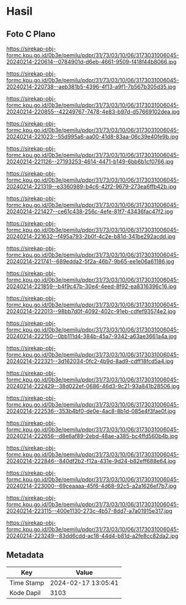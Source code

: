 # Hasil

## Foto C Plano

https://sirekap-obj-formc.kpu.go.id/0b3e/pemilu/pdpr/31/73/03/10/06/3173031006045-20240214-220614--0784901d-d6eb-4661-9509-f418f44b8066.jpg

https://sirekap-obj-formc.kpu.go.id/0b3e/pemilu/pdpr/31/73/03/10/06/3173031006045-20240214-220738--aeb381b5-4396-4f13-a9f1-7b567b305d35.jpg

https://sirekap-obj-formc.kpu.go.id/0b3e/pemilu/pdpr/31/73/03/10/06/3173031006045-20240214-220855--42249767-7478-4e83-b97d-d57669102dea.jpg

https://sirekap-obj-formc.kpu.go.id/0b3e/pemilu/pdpr/31/73/03/10/06/3173031006045-20240214-221023--55d995a6-aa00-41d8-83aa-06c39e40fe9b.jpg

https://sirekap-obj-formc.kpu.go.id/0b3e/pemilu/pdpr/31/73/03/10/06/3173031006045-20240214-221126--27193253-4614-4471-b149-6bb6b1cf0766.jpg

https://sirekap-obj-formc.kpu.go.id/0b3e/pemilu/pdpr/31/73/03/10/06/3173031006045-20240214-221319--e3360989-b4c6-42f2-9679-273ea6ffb42b.jpg

https://sirekap-obj-formc.kpu.go.id/0b3e/pemilu/pdpr/31/73/03/10/06/3173031006045-20240214-221427--ce61c438-256c-4efe-81f7-43436fac47f2.jpg

https://sirekap-obj-formc.kpu.go.id/0b3e/pemilu/pdpr/31/73/03/10/06/3173031006045-20240214-221632--f495a793-2b0f-4c2e-b81d-341be292acdd.jpg

https://sirekap-obj-formc.kpu.go.id/0b3e/pemilu/pdpr/31/73/03/10/06/3173031006045-20240214-221741--689edda2-5f2a-46b7-9b65-ee1e06a61186.jpg

https://sirekap-obj-formc.kpu.go.id/0b3e/pemilu/pdpr/31/73/03/10/06/3173031006045-20240214-221859--b4f9c47b-30e4-4eed-8f92-ea8316396c16.jpg

https://sirekap-obj-formc.kpu.go.id/0b3e/pemilu/pdpr/31/73/03/10/06/3173031006045-20240214-222013--98bb7d0f-4092-402c-91eb-cdfef93574e2.jpg

https://sirekap-obj-formc.kpu.go.id/0b3e/pemilu/pdpr/31/73/03/10/06/3173031006045-20240214-222150--0bb111d4-384b-45a7-9342-a63ae3661a4a.jpg

https://sirekap-obj-formc.kpu.go.id/0b3e/pemilu/pdpr/31/73/03/10/06/3173031006045-20240214-222321--3d162034-0fc2-4b9d-8ad9-cdff18fcd5a4.jpg

https://sirekap-obj-formc.kpu.go.id/0b3e/pemilu/pdpr/31/73/03/10/06/3173031006045-20240214-222429--38d022ef-0686-46d3-9c21-93a841b28506.jpg

https://sirekap-obj-formc.kpu.go.id/0b3e/pemilu/pdpr/31/73/03/10/06/3173031006045-20240214-222536--353b4bf0-de0e-4ac8-8b1d-085e4f3fae0f.jpg

https://sirekap-obj-formc.kpu.go.id/0b3e/pemilu/pdpr/31/73/03/10/06/3173031006045-20240214-222656--d8e6af89-2ebd-48ae-a385-bc4ffd560b4b.jpg

https://sirekap-obj-formc.kpu.go.id/0b3e/pemilu/pdpr/31/73/03/10/06/3173031006045-20240214-222846--840df2b2-f12a-431e-9d24-b82eff688e64.jpg

https://sirekap-obj-formc.kpu.go.id/0b3e/pemilu/pdpr/31/73/03/10/06/3173031006045-20240214-223000--69ceaaaa-45f6-4d68-92c5-a2a1626ef7b7.jpg

https://sirekap-obj-formc.kpu.go.id/0b3e/pemilu/pdpr/31/73/03/10/06/3173031006045-20240214-223115--400e1130-273c-4b57-8dd7-a7a01915e317.jpg

https://sirekap-obj-formc.kpu.go.id/0b3e/pemilu/pdpr/31/73/03/10/06/3173031006045-20240214-223249--83dd6cdd-ac18-44d4-b81d-a2fe8cc82da2.jpg


## Metadata

| Key        | Value               |
| ---------- | ------------------- |
| Time Stamp | 2024-02-17 13:05:41 |
| Kode Dapil | 3103                |



